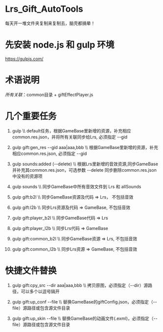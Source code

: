 # Lrs_Gift_AutoTools
  每天开一堆文件夹复制来复制去，脑壳都搞晕！

# 先安装 node.js 和 gulp 环境
  https://gulpjs.com/

# 术语说明
  *所有关联*：common目录 + giftEffectPlayer.js

# 几个重要任务
  1) gulp                       \\\\ default任务，根据GameBase里新增的资源，补充相应common.res.json，并将所有关联同步给Lrs, 必须指定 --gid
  
  2) gulp gift:gen_res --gid aaa|aaa,bbb      \\\\ 根据GameBase里新增的资源，补充相应common.res.json, 必须指定 --gid
  
  3) gulp sounds:added (--delete)           \\\\ 根据Lrs里新增的音效资源,同步GameBase并补充其common.res.json，可选参数 --delete 同步删除common.res.json中没有的资源项
  
  4) gulp sounds                \\\\ 同步GameBase中所有音效文件到 Lrs 和 allSounds
  
  5) gulp gift:b2l              \\\\ 同步GameBase资源及代码 => Lrs， 不包括音效
  
  6) gulp gift:l2b              \\\\ 同步Lrs资源及代码 => GameBase, 不包括音效
  
  7) gulp gift:player_b2l       \\\\ 同步GameBase代码 => Lrs
  
  8) gulp gift:player_l2b       \\\\ 同步Lrs代码 => GameBase
  
  9) gulp gift:common_b2l       \\\\ 同步GameBase资源 => Lrs, 不包括音效
  
  10) gulp gift:common_l2b      \\\\ 同步Lrs资源 => GameBase, 不包括音效
  
 # 快捷文件替换
  1) gulp gift:cpy_src --dir aaa|aaa,bbb      \\\\ 拷贝原图，必须指定（--dir）源路径，可以多个以逗号隔开
  
  2) gulp gift:up_conf --file                 \\\\ 替换GameBase的giftConfig.json，必须指定（--file）源路径或包含源文件目录
  
  3) gulp gift:up_skin --file                 \\\\ 替换GameBase的动画文件(.exml)，必须指定（--file）源路径或包含源文件目录

